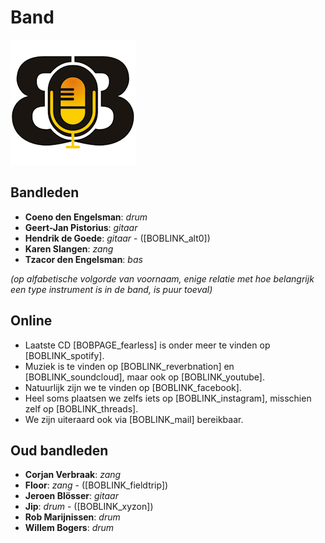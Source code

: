 # Band

![Bunch of Bunk logo](images/BoB-logo.png#albumcover)

## Bandleden

- **Coeno den Engelsman**: *drum*
- **Geert-Jan Pistorius**: *gitaar*
- **Hendrik de Goede**: *gitaar* - ([BOBLINK_alt0])
- **Karen Slangen**: *zang*
- **Tzacor den Engelsman**: *bas*

*(op alfabetische volgorde van voornaam, enige relatie met hoe belangrijk een type instrument is in de band, is puur toeval)*

## Online

- Laatste CD [BOBPAGE_fearless] is onder meer te vinden op [BOBLINK_spotify].
- Muziek is te vinden op [BOBLINK_reverbnation] en [BOBLINK_soundcloud], maar ook op [BOBLINK_youtube].
- Natuurlijk zijn we te vinden op [BOBLINK_facebook].
- Heel soms plaatsen we zelfs iets op [BOBLINK_instagram], misschien zelf op [BOBLINK_threads].
- We zijn uiteraard ook via [BOBLINK_mail] bereikbaar.

## Oud bandleden

- **Corjan Verbraak**: *zang*
- **Floor**: *zang* - ([BOBLINK_fieldtrip])
- **Jeroen Blösser**: *gitaar*
- **Jip**: *drum* - ([BOBLINK_xyzon])
- **Rob Marijnissen**: *drum*
- **Willem Bogers**: *drum*
